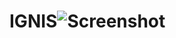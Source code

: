 # IGNIS![Screenshot](https://user-images.githubusercontent.com/91212661/137244789-f1e691b1-527a-4476-be5b-37c76d149d49.png)
